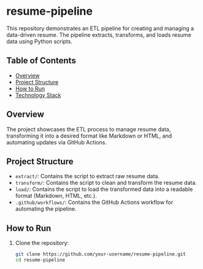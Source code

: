 # resume-pipeline

This repository demonstrates an ETL pipeline for creating and managing a data-driven resume. The pipeline extracts, transforms, and loads resume data using Python scripts.

## Table of Contents
- [Overview](#overview)
- [Project Structure](#project-structure)
- [How to Run](#how-to-run)
- [Technology Stack](#technology-stack)

## Overview
The project showcases the ETL process to manage resume data, transforming it into a desired format like Markdown or HTML, and automating updates via GitHub Actions.

## Project Structure
- `extract/`: Contains the script to extract raw resume data.
- `transform/`: Contains the script to clean and transform the resume data.
- `load/`: Contains the script to load the transformed data into a readable format (Markdown, HTML, etc.).
- `.github/workflows/`: Contains the GitHub Actions workflow for automating the pipeline.

## How to Run
1. Clone the repository:
   ```bash
   git clone https://github.com/your-username/resume-pipeline.git
   cd resume-pipeline
